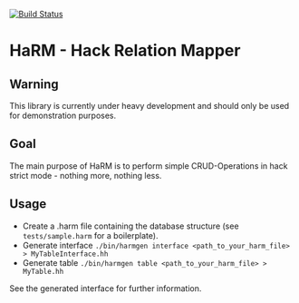 [![Build Status](https://travis-ci.org/usox/harm.svg?branch=master)](https://travis-ci.org/usox/harm)

HaRM - Hack Relation Mapper
===========================

Warning
-------

This library is currently under heavy development and should only be used for
demonstration purposes.

Goal
----

The main purpose of HaRM is to perform simple CRUD-Operations in hack strict
mode - nothing more, nothing less.

Usage
-----

- Create a .harm file containing the database structure (see `tests/sample.harm` for a
boilerplate).
- Generate interface `./bin/harmgen interface <path_to_your_harm_file> > MyTableInterface.hh`
- Generate table `./bin/harmgen table <path_to_your_harm_file> > MyTable.hh`

See the generated interface for further information.
